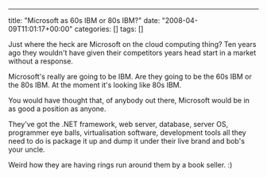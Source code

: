 ---
title: "Microsoft as 60s IBM or 80s IBM?"
date: "2008-04-09T11:01:17+00:00"
categories: []
tags: []

Just where the heck are Microsoft on the cloud computing thing? Ten years ago they wouldn't have given their competitors years head start in a market without a response.

Microsoft's really are going to be IBM. Are they going to be the 60s IBM or the 80s IBM. At the moment it's looking like 80s IBM.

You would have thought that, of anybody out there, Microsoft would be in as good a position as anyone.

They've got the .NET framework, web server, database, server OS, programmer eye balls, virtualisation software, development tools all they need to do is package it up and dump it under their live brand and bob's your uncle.

Weird how they are having rings run around them by a book seller. :)
